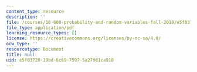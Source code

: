 ```yaml
---
content_type: resource
description: ''
file: /courses/18-600-probability-and-random-variables-fall-2019/e5f8372019bd6c6975975a27961ca918_MIT18_600F19_lec12.pdf
file_type: application/pdf
learning_resource_types: []
license: https://creativecommons.org/licenses/by-nc-sa/4.0/
ocw_type: ''
resourcetype: Document
title: null
uid: e5f83720-19bd-6c69-7597-5a27961ca918
---
```

